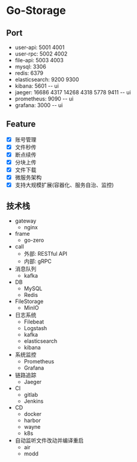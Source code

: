 # Go-Storage

## Port

- user-api: 5001 4001
- user-rpc: 5002 4002
- file-api: 5003 4003
- mysql: 3306
- redis: 6379
- elasticsearch: 9200 9300
- kibana: 5601   -- ui
- jaeger: 16686 4317 14268 4318 5778 9411 -- ui
- prometheus: 9090 -- ui
- grafana: 3000 -- ui

## Feature

- [x] 账号管理
- [x] 文件秒传
- [x] 断点续传
- [x] 分块上传
- [x] 文件下载
- [x] 微服务架构
- [x] 支持大规模扩展(容器化、服务自治、监控)

## 技术栈

- gateway
  - nginx
- frame
  - go-zero
- call
  - 外部: RESTful  API
  - 内部: gRPC
- 消息队列
  - kafka
- DB
  - MySQL
  - Redis
- FileStorage
  - MinIO
- 日志系统
  - Filebeat
  - Logstash
  - kafka
  - elasticsearch
  - kibana
- 系统监控
  - Prometheus
  - Grafana
- 链路追踪
  - Jaeger
- CI
  - gitlab
  - Jenkins
- CD
  - docker
  - harbor
  - wayne
  - k8s
- 自动监听文件改动并编译重启
  - air
  - modd
